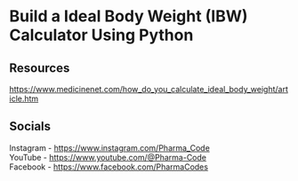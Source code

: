 # Build a Ideal Body Weight (IBW) Calculator Using Python

## Resources
https://www.medicinenet.com/how_do_you_calculate_ideal_body_weight/article.htm

## Socials
Instagram  - https://www.instagram.com/Pharma_Code <br>
YouTube -  https://www.youtube.com/@Pharma-Code <br>
Facebook - https://www.facebook.com/PharmaCodes
